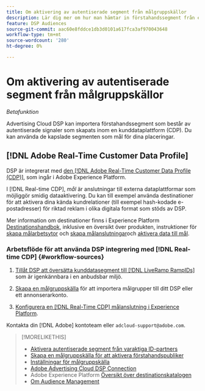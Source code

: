 ```yaml
---
title: Om aktivering av autentiserade segment från målgruppskällor
description: Lär dig mer om hur man hämtar in förstahandssegment från en kunddataplattform.
feature: DSP Audiences
source-git-commit: aac60e8fddce1db3d0101a617fca3af970043648
workflow-type: tm+mt
source-wordcount: '280'
ht-degree: 0%

---
```


# Om aktivering av autentiserade segment från målgruppskällor

<!-- Doesn't specifically explain what you can do in our UI -->
*Betafunktion*

Advertising Cloud DSP kan importera förstahandssegment som består av autentiserade signaler som skapats inom en kunddataplattform (CDP). Du kan använda de kapslade segmenten som mål för dina placeringar.

## [!DNL Adobe Real-Time Customer Data Profile]

DSP är integrerat med [den [!DNL Adobe Real-Time Customer Data Profile (CDP)]](https://experienceleague.adobe.com/docs/experience-platform/rtcdp/overview.html), som ingår i Adobe Experience Platform.

I [!DNL Real-time CDP], *mål* är anslutningar till externa dataplattformar som möjliggör smidig dataaktivering. Du kan till exempel använda destinationer för att aktivera dina kända kundrelationer (till exempel hash-kodade e-postadresser) för riktad reklam i olika digitala format som stöds av DSP.

Mer information om destinationer finns i Experience Platform [Destinationshandbok](https://experienceleague.adobe.com/docs/experience-platform/destinations/home.html), inklusive en översikt över produkten, instruktioner för [skapa målarbetsytor](https://experienceleague.adobe.com/docs/experience-platform/destinations/ui/destinations-workspace.html) och [skapa målanslutningar](https://experienceleague.adobe.com/docs/experience-platform/destinations/ui/connect-destination.html)och [aktivera data till mål](https://experienceleague.adobe.com/docs/experience-platform/destinations/ui/activate/activate-segment-streaming-destinations.html).

### Arbetsflöde för att använda DSP integrering med [!DNL Real-time CDP] {#workflow-sources}

<!-- Make sure that titles make the distinctions clear -- everything can't be "Activate XXX." -->

1. [Tillåt DSP att översätta kunddatasegment till [!DNL LiveRamp RampIDs]](source-durable-id.md) som är igenkännbara i en anbudsbar miljö.<!-- I don't think I need this here: This requires DSP account-level and campaign-level settings to enable segment sharing with [!DNL LiveRamp], which will translate customer data to [!DNL RampIDs] to create targetable segments. Your DSP account team will perform this configuration. -->

1. [Skapa en målgruppskälla](source-create.md) för att importera målgrupper till ditt DSP eller ett annonserarkonto.

1. [Konfigurera en [!DNL Real-Time CDP] målanslutning i Experience Platform](https://experienceleague.adobe.com/docs/experience-platform/destinations/catalog/advertising/adobe-advertising-cloud-connection.html).<!-- Verify URL once it's published. -->

Kontakta din [!DNL Adobe] kontoteam eller `adcloud-support@adobe.com`.

>[!MORELIKETHIS]
>
>* [Aktivera autentiserade segment från varaktiga ID-partners](source-durable-id.md)
>* [Skapa en målgruppskälla för att aktivera förstahandspubliker](source-create.md)
>* [Inställningar för målgruppskälla](source-settings.md)
>* [Adobe Advertising Cloud DSP Connection](https://experienceleague.adobe.com/docs/experience-platform/destinations/catalog/advertising/adobe-advertising-cloud-connection.html)
>* Adobe Experience Platform [Översikt över destinationskatalogen](https://experienceleague.adobe.com/docs/experience-platform/destinations/catalog/overview.html)
>* [Om Audience Management](/help/dsp/audiences/audience-about.md)

